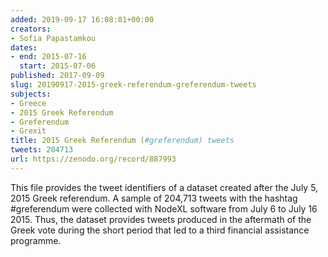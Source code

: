 ```yaml
---
added: 2019-09-17 16:08:01+00:00
creators:
- Sofia Papastamkou
dates:
- end: 2015-07-16
  start: 2015-07-06
published: 2017-09-09
slug: 20190917-2015-greek-referendum-greferendum-tweets
subjects:
- Greece
- 2015 Greek Referendum
- Greferendum
- Grexit
title: 2015 Greek Referendum (#greferendum) tweets
tweets: 204713
url: https://zenodo.org/record/887993
---
```


This file provides the tweet identifiers of a dataset created after the July 5, 2015 Greek referendum. A sample of 204,713 tweets with the hashtag #greferendum were collected with NodeXL software from July 6 to July 16 2015. Thus, the dataset provides tweets produced in the aftermath of the Greek vote during the short period that led to a third financial assistance programme. 
